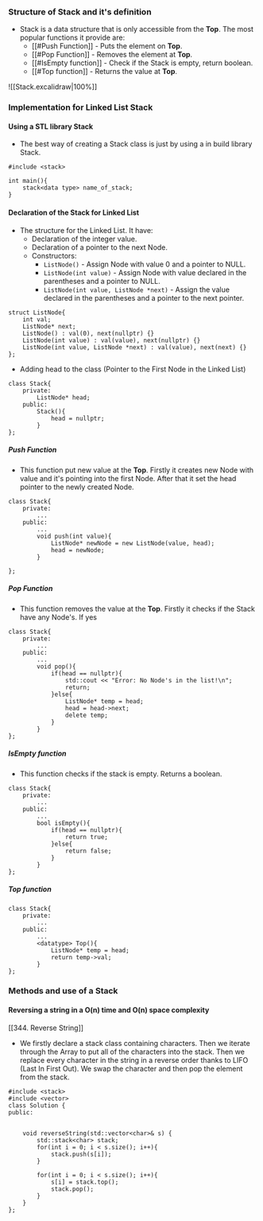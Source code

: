 ### Structure of Stack and it's definition

- Stack is a data structure that is only accessible from the **Top**. The most popular functions it provide are: 
	- [[#Push Function]] - Puts the element on **Top**.
	- [[#Pop Function]] - Removes the element at **Top**.
	- [[#IsEmpty function]] - Check if the Stack is empty, return boolean.
	- [[#Top function]] - Returns  the value at **Top**.


![[Stack.excalidraw|100%]]

### Implementation for Linked List Stack

#### Using a STL library Stack

- The best way of creating a Stack class is just by using a in build library Stack.

```
#include <stack>

int main(){
	stack<data type> name_of_stack;
}
```

#### Declaration of the Stack for Linked List

- The structure for the Linked List. It have: 
	- Declaration of the integer value.
	- Declaration of a pointer to the next Node.
	- Constructors:
		- `ListNode()` - Assign Node with value 0 and a pointer to NULL.
		- `ListNode(int value)` - Assign Node with value declared in the parentheses and a pointer to NULL.
		- `ListNode(int value, ListNode *next)` - Assign the value declared in the parentheses and a pointer to the next pointer. 

```
struct ListNode{
    int val;
    ListNode* next;
    ListNode() : val(0), next(nullptr) {}
    ListNode(int value) : val(value), next(nullptr) {}     
    ListNode(int value, ListNode *next) : val(value), next(next) {}
};
```

- Adding head to the class (Pointer to the First Node in the Linked List)

```
class Stack{
	private:
		ListNode* head;
	public:
		Stack(){
			head = nullptr;
		}
};
```
##### Push Function

- This function put new value at the **Top**. Firstly it creates new Node with value and it's pointing into the first Node. After that it set the head pointer to the newly created Node. 

```
class Stack{
	private:
		...
	public:
		...
		void push(int value){
			ListNode* newNode = new ListNode(value, head);
			head = newNode;
		}
	
};
```

##### Pop Function

- This function removes the value at the **Top**. Firstly it checks if the Stack have any Node's. If yes 

```
class Stack{
	private:
		...
	public:
		...
		void pop(){
			if(head == nullptr){
				std::cout << "Error: No Node's in the list!\n";
				return;
			}else{
				ListNode* temp = head;
				head = head->next;
				delete temp;
			}
		}
};
```


##### IsEmpty function

- This function checks if the stack is empty. Returns a boolean.

```
class Stack{
	private:
		...
	public:
		...
		bool isEmpty(){
			if(head == nullptr){
				return true;
			}else{
				return false;
			}
		}
};
```

##### Top function

```
class Stack{
	private:
		...
	public:
		...
		<datatype> Top(){
			ListNode* temp = head;
			return temp->val;
		}
};
```
### Methods and use of a Stack

#### Reversing a string in a O(n) time and O(n) space complexity
[[344. Reverse String]]

- We firstly declare a stack class containing characters. Then we iterate through the Array to put all of the characters into the stack. Then we replace every character in the string in a reverse order thanks to LIFO (Last In First Out). We swap the character and then pop the element from the stack.

```
#include <stack>
#include <vector>
class Solution {
public:
    

    void reverseString(std::vector<char>& s) {
        std::stack<char> stack;
        for(int i = 0; i < s.size(); i++){
            stack.push(s[i]);
        }

        for(int i = 0; i < s.size(); i++){
            s[i] = stack.top();
            stack.pop();
        }
    }
};
```